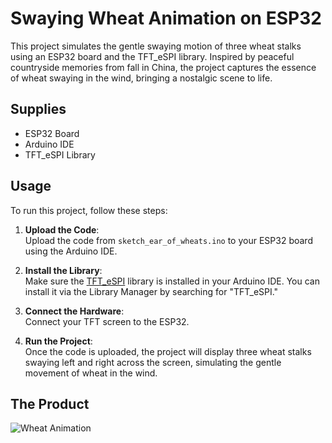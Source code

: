 # Swaying Wheat Animation on ESP32
This project simulates the gentle swaying motion of three wheat stalks using an ESP32 board and the TFT_eSPI library. Inspired by peaceful countryside memories from fall in China, the project captures the essence of wheat swaying in the wind, bringing a nostalgic scene to life.



## Supplies
- ESP32 Board
- Arduino IDE
- TFT_eSPI Library

## Usage

To run this project, follow these steps:

1. **Upload the Code**:  
   Upload the code from `sketch_ear_of_wheats.ino` to your ESP32 board using the Arduino IDE.

2. **Install the Library**:  
   Make sure the [TFT_eSPI](https://github.com/Bodmer/TFT_eSPI) library is installed in your Arduino IDE. You can install it via the Library Manager by searching for "TFT_eSPI."

3. **Connect the Hardware**:  
   Connect your TFT screen to the ESP32.

4. **Run the Project**:  
   Once the code is uploaded, the project will display three wheat stalks swaying left and right across the screen, simulating the gentle movement of wheat in the wind.


## The Product

![Wheat Animation](https://raw.githubusercontent.com/jieji09/Module-1/dbb7967d54413a5b8f718945ce761b4ad3716037/animation.gif)
